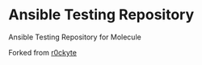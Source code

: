 # Ansible Testing Repository
Ansible Testing Repository for Molecule

Forked from [r0ckyte](https://github.com/r0ckyte/ansible-testing)
